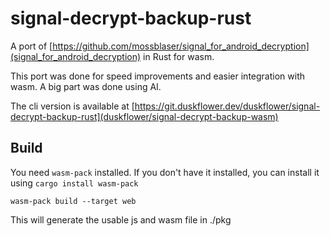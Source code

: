 # signal-decrypt-backup-rust
A port of [https://github.com/mossblaser/signal_for_android_decryption](signal_for_android_decryption) in Rust for wasm.

This port was done for speed improvements and easier integration with wasm. A big part was done using AI.

The cli version is available at [https://git.duskflower.dev/duskflower/signal-decrypt-backup-rust](duskflower/signal-decrypt-backup-wasm)

## Build
You need `wasm-pack` installed. If you don't have it installed, you can install it using `cargo install wasm-pack`

```
wasm-pack build --target web
```

This will generate the usable js and wasm file in ./pkg
